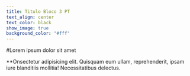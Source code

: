 ```yaml
---
title: Titulo Bloco 3 PT
text_align: center
text_color: black
show_image: true
background_color: "#fff"
---
```


#Lorem ipsum dolor sit amet

**Onsectetur adipisicing elit. Quisquam eum ullam, reprehenderit, ipsam iure blanditiis mollitia! Necessitatibus delectus.